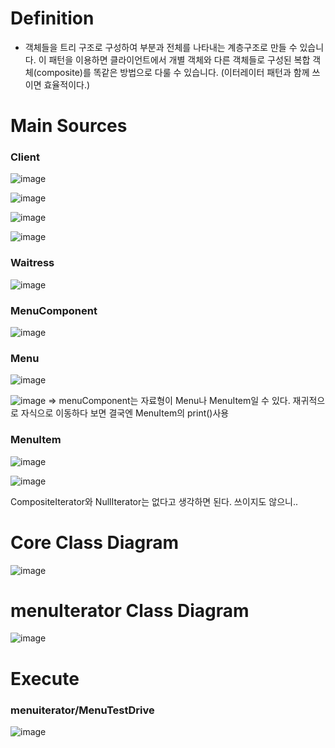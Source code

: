 # Definition
- 객체들을 트리 구조로 구성하여 부분과 전체를 나타내는 계층구조로 만들 수 있습니다. 이 패턴을 이용하면 클라이언트에서 개별 객체와 다른 객체들로 구성된 복합 객체(composite)를 똑같은 방법으로 다룰 수 있습니다. (이터레이터 패턴과 함께 쓰이면 효율적이다.)

# Main Sources
### Client
![image](https://user-images.githubusercontent.com/21019088/49791967-e84a0980-fd74-11e8-9591-39f32f75b8d8.png)

![image](https://user-images.githubusercontent.com/21019088/49791994-ff88f700-fd74-11e8-8e44-f9f9b771c763.png)

![image](https://user-images.githubusercontent.com/21019088/49792029-116a9a00-fd75-11e8-9938-08776e822801.png)

![image](https://user-images.githubusercontent.com/21019088/49792046-1d565c00-fd75-11e8-9bdd-9b42603293ee.png)

### Waitress
![image](https://user-images.githubusercontent.com/21019088/49792128-4971dd00-fd75-11e8-9be4-202855501022.png)

### MenuComponent
![image](https://user-images.githubusercontent.com/21019088/49792217-81792000-fd75-11e8-94c4-149adaf490e3.png)

### Menu
![image](https://user-images.githubusercontent.com/21019088/49792237-90f86900-fd75-11e8-9818-393e43929bbb.png)

![image](https://user-images.githubusercontent.com/21019088/49792999-6effe600-fd77-11e8-89d9-ec77fbaf56a9.png)
=> menuComponent는 자료형이 Menu나 MenuItem일 수 있다. 재귀적으로 자식으로 이동하다 보면 결국엔 MenuItem의 print()사용

### MenuItem
![image](https://user-images.githubusercontent.com/21019088/49792295-b71e0900-fd75-11e8-84cf-b343e4a099d5.png)

![image](https://user-images.githubusercontent.com/21019088/49792319-c735e880-fd75-11e8-937c-b7f9af6abcb3.png)

CompositeIterator와 NullIterator는 없다고 생각하면 된다. 쓰이지도 않으니..

# Core Class Diagram
![image](https://user-images.githubusercontent.com/21019088/49792802-fb5dd900-fd76-11e8-994b-e6defd4f09bb.png)

# menuIterator Class Diagram
![image](https://user-images.githubusercontent.com/21019088/49792851-192b3e00-fd77-11e8-9d04-921de35132e9.png)

# Execute
### menuiterator/MenuTestDrive
![image](https://user-images.githubusercontent.com/21019088/49792894-2ea06800-fd77-11e8-8db2-e4d03b6b2959.png)


